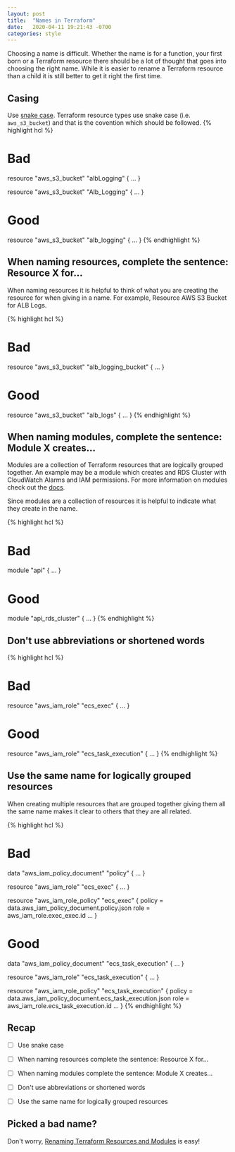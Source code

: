```yaml
---
layout: post
title:  "Names in Terraform"
date:   2020-04-11 19:21:43 -0700
categories: style
---
```

Choosing a name is difficult. Whether the name is for a function, your first born or a Terraform resource there should be a lot of thought that goes into choosing the right name. While it is easier to rename a Terraform resource than a child it is still better to get it right the first time.

## Casing
Use [snake case](https://en.wikipedia.org/wiki/Snake_case). Terraform resource types use snake case (i.e. `aws_s3_bucket`) and that is the covention which should be followed.
{% highlight hcl %}
# Bad
resource "aws_s3_bucket" "albLogging" {
  ...
}

resource "aws_s3_bucket" "Alb_Logging" {
  ...
}

# Good
resource "aws_s3_bucket" "alb_logging" {
  ...
}
{% endhighlight %}

## When naming resources, complete the sentence: Resource X for...
When naming resources it is helpful to think of what you are creating the resource for when giving in a name. For example, Resource AWS S3 Bucket for ALB Logs.

{% highlight hcl %}
# Bad
resource "aws_s3_bucket" "alb_logging_bucket" {
  ...
}

# Good
resource "aws_s3_bucket" "alb_logs" {
  ...
}
{% endhighlight %}

## When naming modules, complete the sentence: Module X creates...
Modules are a collection of Terraform resources that are logically grouped together. An example may be a module which creates and RDS Cluster with CloudWatch Alarms and IAM permissions. For more information on modules check out the [docs](https://www.terraform.io/docs/configuration/modules.html).

Since modules are a collection of resources it is helpful to indicate what they create in the name.

{% highlight hcl %}
# Bad
module "api" {
  ...
}

# Good
module "api_rds_cluster" {
  ...
}
{% endhighlight %}

## Don't use abbreviations or shortened words
{% highlight hcl %}
# Bad
resource "aws_iam_role" "ecs_exec" {
  ...
}

# Good
resource "aws_iam_role" "ecs_task_execution" {
  ...
}
{% endhighlight %}


## Use the same name for logically grouped resources
When creating multiple resources that are grouped together giving them all the same name makes it clear to others that they are all related.

{% highlight hcl %}
# Bad
data "aws_iam_policy_document" "policy" {
  ...
}

resource "aws_iam_role" "ecs_exec" {
  ...
}

resource "aws_iam_role_policy" "ecs_exec" {
  policy = data.aws_iam_policy_document.policy.json
  role   = aws_iam_role.exec_exec.id
  ...
}

# Good
data "aws_iam_policy_document" "ecs_task_execution" {
  ...
}

resource "aws_iam_role" "ecs_task_execution" {
  ...
}

resource "aws_iam_role_policy" "ecs_task_execution" {
  policy = data.aws_iam_policy_document.ecs_task_execution.json
  role   = aws_iam_role.ecs_task_execution.id
  ...
}
{% endhighlight %}


## Recap
- [ ] Use snake case
- [ ] When naming resources complete the sentence: Resource X for...
- [ ] When naming modules complete the sentence: Module X creates...
- [ ] Don't use abbreviations or shortened words
- [ ] Use the same name for logically grouped resources


## Picked a bad name?
Don't worry, [Renaming Terraform Resources and Modules](/how-to/2020/04/11/how-to-rename-terraform-resources-and-modules/) is easy!
